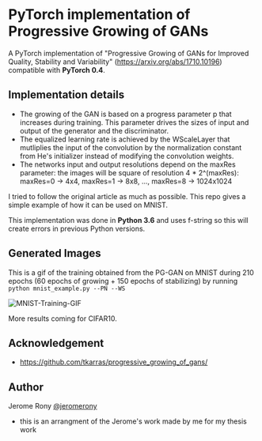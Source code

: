 # PyTorch implementation of Progressive Growing of GANs
A PyTorch implementation of "Progressive Growing of GANs for Improved Quality, Stability and Variability" (https://arxiv.org/abs/1710.10196) compatible with **PyTorch 0.4**.

## Implementation details
- The growing of the GAN is based on a progress parameter p that increases during training. This parameter drives the sizes of input and output of the generator and the discriminator.
- The equalized learning rate is achieved by the WScaleLayer that mutliplies the input of the convolution by the normalization constant from He's initializer instead of modifying the convolution weights.
- The networks input and output resolutions depend on the maxRes parameter: the images will be square of resolution 4 * 2^(maxRes): maxRes=0 -> 4x4, maxRes=1 -> 8x8, ..., maxRes=8 -> 1024x1024

I tried to follow the original article as much as possible.
This repo gives a simple example of how it can be used on MNIST.

This implementation was done in **Python 3.6** and uses f-string so this will create errors in previous Python versions.

## Generated Images
This is a gif of the training obtained from the PG-GAN on MNIST during 210 epochs (60 epochs of growing + 150 epochs of stabilizing) by running `python mnist_example.py --PN --WS`

![MNIST-Training-GIF](Images/MNIST_210epochs.gif "Title")

More results coming for CIFAR10.

## Acknowledgement
- https://github.com/tkarras/progressive_growing_of_gans/

## Author
Jerome Rony [@jeromerony](https://github.com/jeromerony)
- this is an arrangment of the Jerome's work made by me for my thesis work
